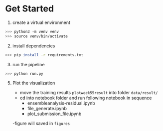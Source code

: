 # Get Started

1. create a virtual environment

```bash
>>> python3 -m venv venv
>>> source venv/bin/activate
```

2. install dependencies

```bash
>>> pip install -r requirements.txt
```

3. run the pipeline

```bash
>>> python run.py
```



5. Plot the visualization 
    - move the training results `plotweek55result` into folder `data/result/`
    - cd into notebook folder and run following notebook in sequence
        - ensembleanalysis-residual.ipynb
        - file_generate.ipynb
        - plot_submission_file.ipynb

    -figure will saved in `figures`
